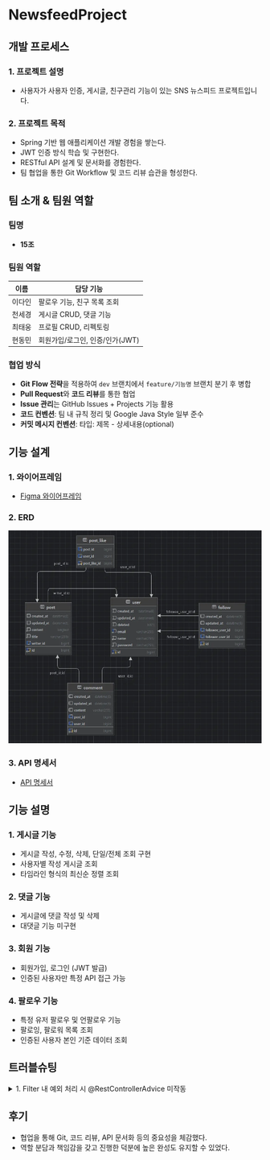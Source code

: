 # NewsfeedProject

## 개발 프로세스

### 1. 프로젝트 설명
- 사용자가 사용자 인증, 게시글, 친구관리 기능이 있는 SNS 뉴스피드 프로젝트입니다.

### 2. 프로젝트 목적
- Spring 기반 웹 애플리케이션 개발 경험을 쌓는다.
- JWT 인증 방식 학습 및 구현한다.
- RESTful API 설계 및 문서화를 경험한다.
- 팀 협업을 통한 Git Workflow 및 코드 리뷰 습관을 형성한다.


## 팀 소개 & 팀원 역할

### 팀명
- **15조**

### 팀원 역할

| 이름 | 담당 기능 |
|------|-----------|
| 이다인 | 팔로우 기능, 친구 목록 조회 |
| 천세경 | 게시글 CRUD, 댓글 기능 |
| 최태웅 | 프로필 CRUD, 리펙토링 |
| 현동민 | 회원가입/로그인, 인증/인가(JWT) |

### 협업 방식
- **Git Flow 전략**을 적용하여 `dev` 브랜치에서 `feature/기능명` 브랜치 분기 후 병합
- **Pull Request**와 **코드 리뷰**를 통한 협업
- **Issue 관리**는 GitHub Issues + Projects 기능 활용
- **코드 컨벤션**: 팀 내 규칙 정리 및 Google Java Style 일부 준수
- **커밋 메시지 컨벤션**: 타입: 제목 - 상세내용(optional)


## 기능 설계

### 1. 와이어프레임
- [Figma 와이어프레임](https://www.figma.com/design/nKvAvkLYxViC8KpbjvKdO5/%EC%B5%9C%ED%83%9C%EC%9B%85-s-team-library?node-id=0-1&t=ECgMBDDsXmsjTubY-0)

### 2. ERD
![ERD 이미지](ERD.png)

### 3. API 명세서
- [API 명세서](https://www.notion.so/teamsparta/API-2002dc3ef5148025a1b5ffdebcade9ff)


## 기능 설명

### 1. 게시글 기능
- 게시글 작성, 수정, 삭제, 단일/전체 조회 구현
- 사용자별 작성 게시글 조회
- 타임라인 형식의 최신순 정렬 조회

### 2. 댓글 기능
- 게시글에 댓글 작성 및 삭제
- 대댓글 기능 미구현

### 3. 회원 기능
- 회원가입, 로그인 (JWT 발급)
- 인증된 사용자만 특정 API 접근 가능

### 4. 팔로우 기능
- 특정 유저 팔로우 및 언팔로우 기능
- 팔로잉, 팔로워 목록 조회
- 인증된 사용자 본인 기준 데이터 조회

## 트러블슈팅

<details>
  <summary>1. Filter 내 예외 처리 시 @RestControllerAdvice 미작동</summary>

  - `LoginFilter`에서 유효하지 않은 토큰을 검증 시, 아래와 같이 예외를 던졌지만:
  ```bash
  if (!jwtUtil.validateToken(token)) {
    throw new ResourceUnauthorizedException(ErrorCode.NOT_VALID_TOKEN);
   }
  ```
  - `@RestControllerAdvice`에서 처리되지 않고 500 에러가 발생했습니다.

  #### [원인 분석]
  - Spring의 Filter는 `DispatcherServlet`보다 먼저 실행되므로, Spring Context에서 관리하는 예외 처리기(`@RestControllerAdvice`)가 관여할 수 없습니다.
    - 즉, 필터에서 발생한 예외는 전역 예외 처리기로 전달되지 않아 기본 에러 응답(500)이 발생합니다.

  - **실패한 방법**
    - `response.sendError()` + `.yml` 설정 사용 → 에러 메시지는 전달되지만 `ApiResponse` 형식을 따르지 않아 해결하지 못했습니다.

#### [해결 방법]
- 직접 `HttpServletResponse`에 JSON 응답을 작성하는 방식으로 변경하였습니다.
- 다음과 같이 처리 메서드를 분리하여 응답을 구성하였습니다.
```java
public void jwtExceptionHandler(HttpServletResponse response, ErrorCode errorCode) {
    response.setStatus(errorCode.getStatus().value());
    response.setContentType("application/json");
    response.setCharacterEncoding("UTF-8");
    try {
        String json = new ObjectMapper().writeValueAsString(ApiResponse.failure(errorCode.getMsg()));
        response.getWriter().write(json);
    } catch (Exception e) {
        log.error(e.getMessage());
    }
}
```
- 그리고 검증 실패 시에는 throw 대신 해당 메서드를 호출하여 응답을 반환하였습니다.
```bash
if (!jwtUtil.validateToken(token)) {
    jwtExceptionHandler(httpResponse, ErrorCode.NOT_VALID_TOKEN);
    return;
}
```

#### [결과]
- 이제 필터에서도 ApiResponse 형식의 일관된 에러 메시지를 반환할 수 있게 되었으며,
  클라이언트는 모든 실패 응답을 통일된 포맷으로 받을 수 있도록 처리하였습니다.
</details>

## 후기
- 협업을 통해 Git, 코드 리뷰, API 문서화 등의 중요성을 체감했다.
- 역할 분담과 책임감을 갖고 진행한 덕분에 높은 완성도 유지할 수 있었다.